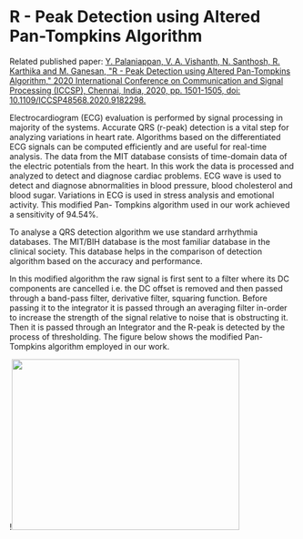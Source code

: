 # R - Peak Detection using Altered Pan-Tompkins Algorithm

Related published paper: [Y. Palaniappan, V. A. Vishanth, N. Santhosh, R. Karthika and M. Ganesan, "R - Peak Detection using Altered Pan-Tompkins Algorithm," 2020 International Conference on Communication and Signal Processing (ICCSP), Chennai, India, 2020, pp. 1501-1505, doi: 10.1109/ICCSP48568.2020.9182298.](https://ieeexplore.ieee.org/document/9182298)

Electrocardiogram (ECG) evaluation is performed by signal processing in majority of the systems. Accurate QRS (r-peak) detection is a vital step for analyzing variations in heart rate. Algorithms based on the differentiated ECG signals can be computed efficiently and are useful for real-time analysis. The data from the MIT database consists of time-domain data of the electric potentials from the heart. In this work the data is processed and analyzed to detect and diagnose cardiac problems. ECG wave is used to detect and diagnose abnormalities in blood pressure, blood cholesterol and blood sugar. Variations in ECG is used in stress analysis and emotional activity. This modified Pan- Tompkins algorithm used in our work achieved a sensitivity of 94.54%.

To analyse a QRS detection algorithm we use standard arrhythmia databases. The MIT/BIH database is the most familiar database in the clinical society. This database helps in the comparison of detection algorithm based on the accuracy and performance.

In this modified algorithm the raw signal is first sent to a filter where its DC components are cancelled i.e. the DC offset is removed and then passed through a band-pass filter, derivative filter, squaring function. Before passing it to the integrator it is passed through an averaging filter in-order to increase the strength of the signal relative to noise that is obstructing it. Then it is passed through an Integrator and the R-peak is detected by the process of thresholding. The figure below shows the modified Pan-Tompkins algorithm employed in our work.

!<img src="https://ieeexplore.ieee.org/mediastore_new/IEEE/content/media/9177229/9182042/9182298/vishan2-ICCSP593-large.gif" width="400" height="300">
